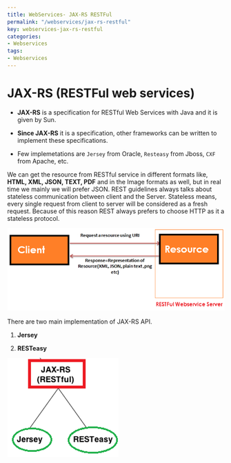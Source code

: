 ```yaml
---
title: WebServices- JAX-RS RESTFul
permalink: "/webservices/jax-rs-restful"
key: webservices-jax-rs-restful
categories:
- Webservices
tags:
- Webservices
---
```


JAX-RS (RESTFul web services)
=================================

-   **JAX-RS** is a specification for RESTful Web Services with Java and it is
    given by Sun.

-   **Since JAX-RS** it is a specification, other frameworks can be written to
    implement these specifications.

-   Few implemetations are `Jersey` from Oracle, `Resteasy` from Jboss, `CXF` from Apache, etc.

We can get the resource from RESTful service in different formats like, **HTML,
XML, JSON, TEXT, PDF** and in the Image formats as well, but in real time we
mainly we will prefer JSON. REST guidelines always talks about stateless
communication between client and the Server. Stateless means, every single
request from client to server will be considered as a fresh request. Because of
this reason REST always prefers to choose HTTP as it a stateless protocol.

![E:\\users\\Kaveti_s\\Desktop\\t.png](media/508b5db86ee49feabf871ae6676d9391.png)

There are two main implementation of JAX-RS API.

1.  **Jersey**

2.  **RESTeasy**

![C:\\Users\\kaveti_s\\Desktop\\temp.png](media/19c34b6c4b245d1ea27d8d908611490a.png)
